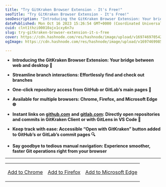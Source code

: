```yaml
---
title: "Try GitKraken Browser Extension - It's Free!"
seoTitle: "Try GitKraken Browser Extension - It's Free!"
seoDescription: "Introducing the GitKraken Browser Extension: Your bridge between web and desktop 🌉"
datePublished: Mon Oct 16 2023 15:26:54 GMT+0000 (Coordinated Universal Time)
cuid: clnt1thzi00010ajx1cxy6n7u
slug: try-gitkraken-browser-extension-it-s-free
cover: https://cdn.hashnode.com/res/hashnode/image/upload/v1697469705426/9ed24928-7e65-4420-a28a-16b482b33e9e.png
ogImage: https://cdn.hashnode.com/res/hashnode/image/upload/v1697469985864/2aeba3f4-ac05-45d5-a867-c3cc7fcab11c.png

---
```


* **Introducing the GitKraken Browser Extension: Your bridge between web and desktop 🌉**
    
* **Streamline branch interactions: Effortlessly find and check out branches**
    
* **One-click repository access from GitHub or GitLab’s main pages 🔗**
    
* **Available for multiple browsers: Chrome, Firefox, and Microsoft Edge 🌐**
    
* **Instant links on** [**github.com**](http://github.com) **and** [**gitlab.com**](http://gitlab.com)**: Directly open repositories and commits in GitKraken Client or with GitLens in VS Code 🚀**
    
* **Keep track with ease: Accessible “Open with GitKraken” button added to GitHub’s or GitLab’s commit pages 🔍**
    
* **Say goodbye to tedious manual navigation: Experience smoother, faster Git operations right from your browser**
    

---

<table><tbody><tr><td colspan="1" rowspan="1"><p><a target="_blank" rel="noopener noreferrer nofollow" href="https://chrome.google.com/webstore/detail/gitkraken/egmopflbpgdjmmkeabegohajillnebco" style="pointer-events: none">Add to Chrome</a></p></td><td colspan="1" rowspan="1"><p><a target="_blank" rel="noopener noreferrer nofollow" href="https://addons.mozilla.org/en-US/firefox/addon/gitkraken-browser-extension/" style="pointer-events: none">Add to Firefox</a></p></td><td colspan="1" rowspan="1"><p><a target="_blank" rel="noopener noreferrer nofollow" href="https://microsoftedge.microsoft.com/addons/detail/gitkraken/eehliiniplilmbgcnghhaneefihofjnl" style="pointer-events: none">Add to Microsoft Edge</a></p></td></tr></tbody></table>